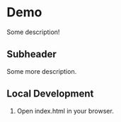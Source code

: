 # Demo

Some description!

## Subheader

Some more description.

## Local Development

1. Open index.html in your browser.

